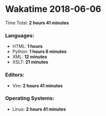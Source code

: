# Wakatime 2018-06-06

Time Total: **2 hours 41 minutes**

### Languages:
- HTML: **1 hours** 
- Python: **1 hours 6 minutes** 
- XML: **12 minutes** 
- XSLT: **21 minutes** 

### Editors:
- Vim: **2 hours 41 minutes** 

### Operating Systems:
- Linux: **2 hours 41 minutes** 

